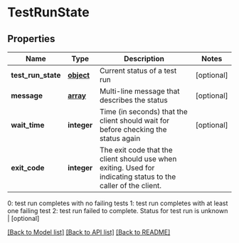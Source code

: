 # TestRunState

## Properties
Name | Type | Description | Notes
------------ | ------------- | ------------- | -------------
**test_run_state** | [**object**](.md) | Current status of a test run | [optional] 
**message** | [**array**](.md) | Multi-line message that describes the status | [optional] 
**wait_time** | **integer** | Time (in seconds) that the client should wait for before checking the status again | [optional] 
**exit_code** | **integer** | The exit code that the client should use when exiting. Used for indicating status to the caller of the client.
0: test run completes with no failing tests
1: test run completes with at least one failing test
2: test run failed to complete. Status for test run is unknown
 | [optional] 

[[Back to Model list]](../README.md#documentation-for-models) [[Back to API list]](../README.md#documentation-for-api-endpoints) [[Back to README]](../README.md)


